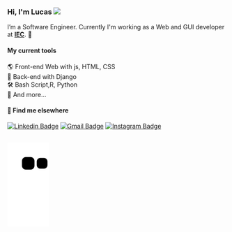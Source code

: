 ### Hi, I'm Lucas <img src="https://media.giphy.com/media/hvRJCLFzcasrR4ia7z/giphy.gif" width="30" >

I’m a Software Engineer. Currently I'm working as a Web and GUI developer at [**IEC**](https://www.gov.br/iec/pt-br). 🚀

#### My current tools   
🌎 Front-end Web with js, HTML, CSS  
📡 Back-end with Django  
🛠️ Bash Script,R, Python   
🧰 And more...  


#### 💬 Find me elsewhere

[![Linkedin Badge](https://img.shields.io/badge/-Linkedin-blue?style=flat-square&logo=Linkedin&logoColor=white&link=https://www.linkedin.com/in/rodrigo-goncalves-santana/)]("https://www.linkedin.com/in/lucasjlgc/") 
[![Gmail Badge](https://img.shields.io/badge/-lucasjlgc@gmail.com-c14438?style=flat-square&logo=Gmail&logoColor=white&link=mailto:lucasjlgc@gmail.com)](mailto:lucasjlgc@gmail.com)
[![Instagram Badge](https://img.shields.io/badge/-Instagram-purple?style=flat-square&logo=Instagram&logoColor=white&link=https://www.linkedin.com/in/rodrigo-goncalves-santana/)](https://instagram.com/lucas10112)
  
  
  
  ##
  
    
  ![Snake animation](https://github.com/lucasjlgc/lucasjlgc/blob/output/github-contribution-grid-snake.svg)
 
</div>
